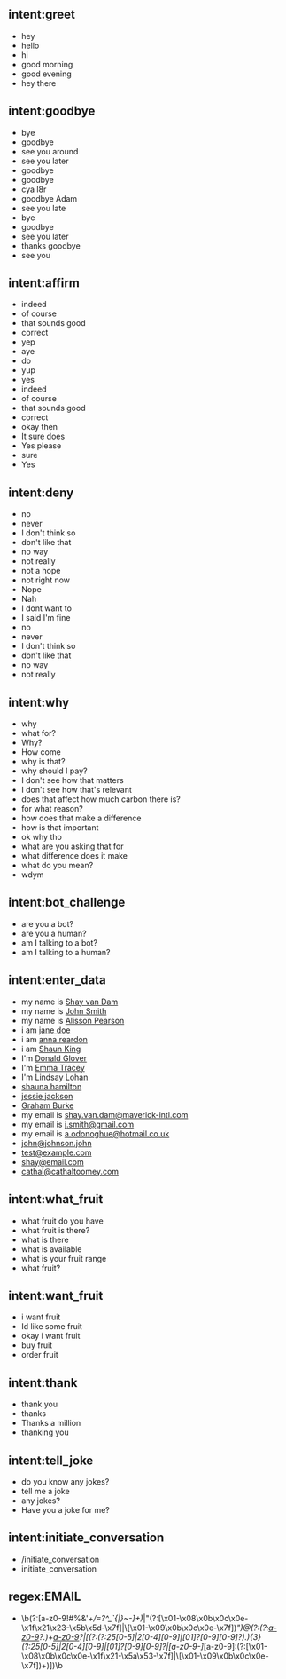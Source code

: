 ## intent:greet
- hey
- hello
- hi
- good morning
- good evening
- hey there

## intent:goodbye
- bye
- goodbye
- see you around
- see you later
- goodbye
- goodbye
- cya l8r
- goodbye Adam
- see you late
- bye
- goodbye
- see you later
- thanks goodbye
- see you

## intent:affirm
- indeed
- of course
- that sounds good
- correct
- yep
- aye
- do
- yup
- yes
- indeed
- of course
- that sounds good
- correct
- okay then
- It sure does
- Yes please
- sure
- Yes

## intent:deny
- no
- never
- I don't think so
- don't like that
- no way
- not really
- not a hope
- not right now
- Nope
- Nah
- I dont want to
- I said I'm fine
- no
- never
- I don't think so
- don't like that
- no way
- not really

## intent:why
- why
- what for?
- Why?
- How come
- why is that?
- why should I pay?
- I don't see how that matters
- I don't see how that's relevant
- does that affect how much carbon there is?
- for what reason?
- how does that make a difference
- how is that important
- ok why tho
- what are you asking that for
- what difference does it make
- what do you mean?
- wdym

## intent:bot_challenge
- are you a bot?
- are you a human?
- am I talking to a bot?
- am I talking to a human?

## intent:enter_data
- my name is [Shay van Dam](PERSON)
- my name is [John Smith](PERSON)
- my name is [Alisson Pearson](PERSON)
- i am [jane doe](PERSON)
- i am [anna reardon](PERSON)
- i am [Shaun King](PERSON)
- I'm [Donald Glover](PERSON)
- I'm [Emma Tracey](PERSON)
- I'm [Lindsay Lohan](PERSON)
- [shauna hamilton](PERSON)
- [jessie jackson](PERSON)
- [Graham Burke](PERSON)
- my email is [shay.van.dam@maverick-intl.com](EMAIL)
- my email is [j.smith@gmail.com](EMAIL)
- my email is [a.odonoghue@hotmail.co.uk](EMAIL)
- [john@johnson.john](EMAIL)
- [test@example.com](EMAIL)
- [shay@email.com](EMAIL)
- [cathal@cathaltoomey.com](EMAIL)

## intent:what_fruit
- what fruit do you have
- what fruit is there?
- what is there
- what is available
- what is your fruit range
- what fruit?

## intent:want_fruit
- i want fruit
- Id like some fruit
- okay i want fruit
- buy fruit
- order fruit

## intent:thank
- thank you
- thanks
- Thanks a million
- thanking you

## intent:tell_joke
- do you know any jokes?
- tell me a joke
- any jokes?
- Have you a joke for me?

## intent:initiate_conversation
- /initiate_conversation
- initiate_conversation

## regex:EMAIL
- \b(?:[a-z0-9!#$%&'*+/=?^_`{|}~-]+(?:\.[a-z0-9!#$%&'*+/=?^_`{|}~-]+)*|"(?:[\x01-\x08\x0b\x0c\x0e-\x1f\x21\x23-\x5b\x5d-\x7f]|\\[\x01-\x09\x0b\x0c\x0e-\x7f])*")@(?:(?:[a-z0-9](?:[a-z0-9-]*[a-z0-9])?\.)+[a-z0-9](?:[a-z0-9-]*[a-z0-9])?|\[(?:(?:25[0-5]|2[0-4][0-9]|[01]?[0-9][0-9]?)\.){3}(?:25[0-5]|2[0-4][0-9]|[01]?[0-9][0-9]?|[a-z0-9-]*[a-z0-9]:(?:[\x01-\x08\x0b\x0c\x0e-\x1f\x21-\x5a\x53-\x7f]|\\[\x01-\x09\x0b\x0c\x0e-\x7f])+)\])\b
